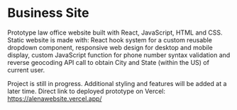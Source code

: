 # Business Site

Prototype law office website built with React, JavaScript, HTML and CSS. Static website is made with:
React hook system for a custom reusable dropdown component, responsive web design for desktop and mobile display, custom JavaScript function for phone number syntax validation and reverse geocoding API call to obtain City and State (within the US) of current user.

Project is still in progress. Additional styling and features will be added at a later time.
Direct link to deployed prototype on Vercel: https://alenawebsite.vercel.app/
